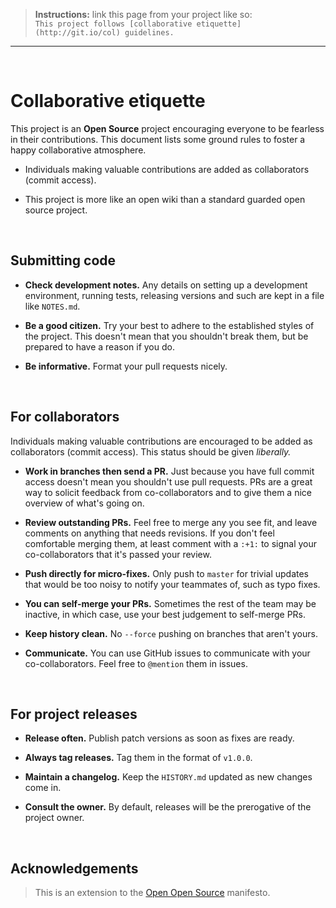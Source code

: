 > **Instructions:** link this page from your project like so:<br>
> `This project follows [collaborative etiquette](http://git.io/col) guidelines.`

----

<br>

# Collaborative etiquette <a name='top'></a>

This project is an **Open Source** project encouraging everyone to be fearless in their contributions. This document lists some ground rules to foster a happy collaborative atmosphere.

* Individuals making valuable contributions are added as collaborators (commit access).

* This project is more like an open wiki than a standard guarded open source project.

<br>

## Submitting code

* __Check development notes.__ Any details on setting up a development environment, running tests, releasing versions and such are kept in a file like `NOTES.md`.

* __Be a good citizen.__ Try your best to adhere to the established styles of the project. This doesn't mean that you shouldn't break them, but be prepared to have a reason if you do.

* __Be informative.__ Format your pull requests nicely.

<br>

## For collaborators

Individuals making valuable contributions are encouraged to be added as collaborators (commit access). This status should be given *liberally.*

* __Work in branches then send a PR.__ Just because you have full commit access doesn't mean you shouldn't use pull requests. PRs are a great way to solicit feedback from co-collaborators and to give them a nice overview of what's going on.

* __Review outstanding PRs.__ Feel free to merge any you see fit, and leave comments on anything that needs revisions. If you don't feel comfortable merging them, at least comment with a `:+1:` to signal your co-collaborators that it's passed your review.

* __Push directly for micro-fixes.__ Only push to `master` for trivial updates that would be too noisy to notify your teammates of, such as typo fixes.

* __You can self-merge your PRs.__ Sometimes the rest of the team may be inactive, in which case, use your best judgement to self-merge PRs.

* __Keep history clean.__ No `--force` pushing on branches that aren't yours.

* __Communicate.__ You can use GitHub issues to communicate with your co-collaborators. Feel free to `@mention` them in issues.

<br>

## For project releases

* __Release often.__ Publish patch versions as soon as fixes are ready.

* __Always tag releases.__ Tag them in the format of `v1.0.0`.

* __Maintain a changelog.__ Keep the `HISTORY.md` updated as new changes come in.

* __Consult the owner.__ By default, releases will be the prerogative of the project owner.

<br>

## Acknowledgements

> This is an extension to the [Open Open Source] manifesto.

[Open Open Source]: http://openopensource.org/
